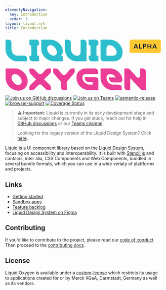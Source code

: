 ```yaml
---
eleventyNavigation:
  key: Introduction
  order: 1
layout: layout.njk
title: Introduction
---
```


[//]: # "autogenerated"

<svg class="docs-main__header-image" xmlns="http://www.w3.org/2000/svg" fill="none" viewBox="0 0 349 115">
  <title>Liquid Oxygen Alpha</title>
  <path fill="#2DBECD" d="M27.7 48.6H48c.8 0 1.3-.4 1.3-1.2v-3.9c0-4.6-2.7-7.5-7.5-7.5h-14c-8.3 0-13.6-7.3-13.6-15.3V7.6c0-4.7-2.8-7.5-7.5-7.5H2C1.2 0 .9.6.9 1.4V21a26.6 26.6 0 0 0 26.8 27.6ZM61.7 48.6h13c.9 0 1.3-.4 1.3-1.2V37.2c0-.8-.4-1.2-1.3-1.2h-3V15.6c0-2 1-3 3-3 .9 0 1.3-.3 1.3-1.1V7.6c0-2.4-.6-4.2-2-5.5a7.4 7.4 0 0 0-5.5-2h-13c-.8 0-1.3.4-1.3 1.1v10.3c0 .8.5 1.1 1.3 1.1 2 0 3 1 3 3V36h-3c-.8 0-1.3.4-1.3 1.2V41c0 2.4.6 4.2 2 5.6 1.3 1.3 3.1 2 5.5 2ZM108.6 48.6h19.3c.8 0 1.3-.4 1.3-1.2v-9.3c0-.8-.5-1.1-1.3-1.1h-3.6c1.7-1.5 3-3.2 3.8-5a16 16 0 0 0 1.1-6.3c0-3.2-.8-6.3-2.4-9.5A30 30 0 0 0 101.4.1H81.9c-.8 0-1.1.5-1.1 1.3v19.3c0 3.7.7 7.3 2.3 10.7a30.2 30.2 0 0 0 15.1 14.9c3.4 1.5 6.8 2.3 10.4 2.3Zm-.2-12.5c-1.7 0-3.4-.5-5-1.4-1.7-1-3.3-2.2-4.7-3.6a17.4 17.4 0 0 1-3.3-5 13 13 0 0 1-1.3-5.5c0-2.4.6-4.3 2-5.7a7.4 7.4 0 0 1 5.5-2.2c1.6 0 3.3.5 5 1.5 1.7 1 3.2 2.1 4.7 3.6 1.3 1.4 2.4 3.1 3.3 5 .8 1.8 1.3 3.6 1.3 5.4 0 2.3-.6 4.2-2 5.6a7.1 7.1 0 0 1-5.5 2.3ZM162.3 48.6h19c.8 0 1.2-.4 1.2-1.3V7.7c0-4.7-2.8-7.5-7.6-7.5h-4.6c-.8 0-1.2.5-1.2 1.3V28c0 4.8-2.8 8.2-7.7 8.2-8.2 0-14.1-7.6-14.1-16.2V7.7c0-4.7-2.8-7.5-7.5-7.5H135c-.7 0-1.1.5-1.1 1.3V20c0 16.4 11.1 28.7 28.3 28.7v-.1ZM194.7 48.6h13c.9 0 1.4-.4 1.4-1.2V37.2c0-.8-.5-1.2-1.4-1.2h-2.9V15.6c0-2 1-3 3-3 .8 0 1.3-.3 1.3-1.1V7.6c0-2.4-.7-4.2-2-5.5a7.4 7.4 0 0 0-5.5-2h-13c-1 0-1.4.4-1.4 1.1v10.3c0 .8.5 1.1 1.3 1.1 2 0 3 1 3 3V36h-3c-.8 0-1.3.4-1.3 1.2V41c0 2.4.7 4.2 2 5.6 1.3 1.3 3.1 2 5.5 2ZM221.3 48.6h20.5c6.8 0 12-1.7 15.8-5.2 3.7-3.4 5.6-8.4 5.6-15.2 0-3.9-.7-7.5-2.4-11a30.3 30.3 0 0 0-15.7-14.8A28.6 28.6 0 0 0 234.2.2H215c-.7 0-1.1.5-1.1 1.3v39.6c0 2.4.7 4.2 2 5.6 1.3 1.3 3.1 2 5.5 2v-.1Zm5.8-12.5V20.7c0-2.4.7-4.3 1.9-5.8 1.2-1.4 3-2.2 5.1-2.2 2 0 3.8.5 5.7 1.4 1.8 1 3.5 2.1 5 3.7 1.5 1.5 2.7 3.2 3.7 5.1 1 1.9 1.4 3.8 1.4 5.8 0 2.4-.8 4.2-2.3 5.4a8.7 8.7 0 0 1-5.7 2h-14.8Z"/>
  <path fill="#EB3C96" d="M29.4 114.2c12.8 0 21-8.8 21-21 0-15-13.4-28.4-28.4-28.4H2c-.7 0-1 .4-1 1.3v19.7c0 14.9 13.4 28.4 28.4 28.4Zm-.1-12.6c-7 0-15-9-15-16.1 0-4.8 3-8.2 7.7-8.2 7.3 0 15 8.7 15 16.2 0 4.8-2.9 8.1-7.7 8.1ZM55.2 113.2h4.5c2.4 0 4.2-.6 5.6-2l8.5-8.7c1.3-1.4 2.8-2 4.4-2a6 6 0 0 1 4.4 2L91 111c1.4 1.5 3.2 2.1 5.6 2.1h4.7c.8 0 1.1-.4 1.1-1.2v-4.6c0-2.4-.6-4.2-2-5.6L87.2 89l13.3-13c1.4-1.4 2-3.2 2-5.5v-4.3c0-.9-.3-1.4-1-1.4h-4.6c-2.3 0-4.1.7-5.6 2.1L83 75.6a6.2 6.2 0 0 1-4.5 2 6 6 0 0 1-4.4-2l-8.4-8.7a7.5 7.5 0 0 0-5.6-2h-4.8c-.7 0-1.1.4-1.1 1.3v4.5c0 2.4.6 4.2 2 5.6l13.3 13L56.2 102a7.5 7.5 0 0 0-2.1 5.6v4.3c0 .8.4 1.2 1.1 1.2ZM132.5 113.2h4.7c.7 0 1-.4 1-1.2V94.2l15.5-17.9a8 8 0 0 0 2.2-5.4v-4.7c0-.9-.4-1.4-1.2-1.4h-4.4c-2.2 0-4 .8-5.5 2.4l-8.5 10.2a6 6 0 0 1-4.5 2c-1.5 0-3.3-.9-4.3-2l-8.9-10.5c-1.2-1.4-3-2-5.6-2h-4.5c-.7 0-1 .4-1 1.3v4.7c0 2.2 1 4.4 2 5.6l15.5 18v11.3c0 4.7 2.7 7.5 7.5 7.5ZM188.2 113.2h19.6c.8 0 1.3-.4 1.3-1.1V91.7c0-2.3-.7-4.1-2-5.5a7.4 7.4 0 0 0-5.5-2h-22c-.8 0-1.3.4-1.3 1.2a10 10 0 0 0 6.7 9.3c1.2.5 2.4.7 3.9.7h7.4v5.3h-8a16.2 16.2 0 0 1-10.6-5 18.6 18.6 0 0 1-3.5-5.2c-.8-1.9-1.2-3.8-1.2-5.8 0-2.4.8-4.3 2.3-5.5a8.8 8.8 0 0 1 5.7-2h25.8c.9 0 1.4-.3 1.4-1v-4c0-2.3-.7-4.1-2-5.5a7.4 7.4 0 0 0-5.6-2h-19.5a21.3 21.3 0 0 0-15.3 5.6 18.8 18.8 0 0 0-4.5 6.4 22 22 0 0 0-1.6 8.5 28.1 28.1 0 0 0 17.7 25.8 28 28 0 0 0 10.8 2.2ZM241.4 113.2H260c.9 0 1.4-.4 1.4-1.1v-4c0-4.6-2.8-7.4-7.5-7.4h-12.4c-7.8 0-14.3-7.4-14.3-15.4 0-5 3-8 8.8-8 4.5 0 9.1 2.5 12 7.4h-14.2c-.8 0-1.3.4-1.3 1.1 0 5.8 5.2 10.1 10.3 10.1h13.6c4.6 0 6.4-2.5 6.4-6.3 0-12.7-13.8-24.8-27.6-24.8H215c-.8 0-1.1.4-1.1 1.3v19.2a28 28 0 0 0 27.5 28ZM274.6 113.2h4.7c.7 0 1.1-.4 1.1-1.2V86.2l23.2 25c1.3 1.4 3 2.1 5.2 2.1h5.6c.8 0 1.2-.5 1.2-1.3V72.4c0-2.4-.7-4.2-2-5.6a7.4 7.4 0 0 0-5.5-2h-4.7c-.8 0-1.1.5-1.1 1.4V81a5 5 0 0 1-.9 3c-.7.9-1.5 1.3-2.8 1.3-1.4 0-2.7-.7-4-2L279.5 67a6.8 6.8 0 0 0-5.2-2.2h-6c-.7 0-1.1.5-1.1 1.4v39.6c0 2.4.7 4.2 2 5.5 1.3 1.3 3.1 2 5.5 2Z"/>
  <rect width="70" height="30" x="279" fill="#FFC832" rx="4"/>
  <path fill="#091734" d="M298 20h-1.5l-.4-.1a.7.7 0 0 1-.3-.3l-.7-2h-4.2l-.8 2s0 .2-.2.3l-.4.1H288l4-10.1h2l4 10.1Zm-6.6-3.8h3.2l-1.2-3.4a24.8 24.8 0 0 1-.4-1.2 17.4 17.4 0 0 1-.4 1.2l-1.2 3.4ZM302.2 18.4h4.1V20h-6V9.9h2v8.5ZM311 16.4V20h-2V9.9h3.4c.6 0 1.2 0 1.7.2s1 .4 1.2.7c.4.3.6.6.8 1l.2 1.3c0 .5-.1 1-.3 1.4-.1.4-.4.7-.7 1-.3.3-.7.5-1.2.7-.5.2-1 .2-1.7.2h-1.5Zm0-1.4h1.4c.3 0 .6 0 .9-.2l.6-.3.4-.6a2.3 2.3 0 0 0 0-1.5l-.4-.6-.6-.3a3 3 0 0 0-1-.2H311V15ZM327.7 20h-2v-4.4H321V20h-1.9V9.9h2v4.3h4.7V10h1.9V20ZM340 20h-1.4l-.4-.1a.7.7 0 0 1-.3-.3l-.7-2H333l-.8 2s0 .2-.2.3l-.4.1h-1.5l4-10.1h2l4 10.1Zm-6.5-3.8h3.2l-1.2-3.4a24.8 24.8 0 0 1-.4-1.2 17.4 17.4 0 0 1-.4 1.2l-1.2 3.4Z"/>
</svg>

[![Join us on GitHub discussions](https://img.shields.io/badge/Join%20us-on%20GitHub%20discussions-blue?style=flat&color=0F69AF)](https://github.com/emdgroup-liquid/liquid/discussions)
[![Join us on Teams](https://img.shields.io/badge/Join%20us-on%20Teams-blue?style=flat&color=503291)](https://teams.microsoft.com/l/channel/19%3aeae3b35b0cbf42659e45c2b5592e0c0e%40thread.tacv2/General?groupId=88f23881-53e2-4a99-ad5c-8188c1087bbf&tenantId=db76fb59-a377-4120-bc54-59dead7d39c9)
[![semantic-release](https://img.shields.io/badge/%20%20%F0%9F%93%A6%F0%9F%9A%80-semantic--release-e10079.svg?style=flat&color=B93679)](https://github.com/semantic-release/semantic-release)
[![browser-support](https://img.shields.io/static/v1?label=Browser-support&message=modern%20evergreen&color=01884C)](https://caniuse.com/?search=css-variables)
[![Coverage Status](https://coveralls.io/repos/github/emdgroup-liquid/liquid/badge.svg?branch=develop)](https://coveralls.io/github/emdgroup-liquid/liquid?branch=develop)

> ⚠️  **Important**: Liquid is currently in its early development stage and subject to major changes. If you get stuck, reach out for help in [GitHub discussions](https://github.com/emdgroup-liquid/liquid/discussions) or our [Teams channel](https://teams.microsoft.com/l/channel/19%3aeae3b35b0cbf42659e45c2b5592e0c0e%40thread.tacv2/General?groupId=88f23881-53e2-4a99-ad5c-8188c1087bbf&tenantId=db76fb59-a377-4120-bc54-59dead7d39c9).
> 
> Looking for the legacy version of the Liquid Design System? Click [here](https://liquid-legacy-docs.merck.design/).

Liquid is a UI component library based on the [Liquid Design System](https://www.figma.com/file/8GYcAOePm8Tt9qqJ7Gnv99/Liquid-Oxygen-(Share)?node-id=3%3A14310), focusing on accessibility and interoperability. It is built with [Stencil.js](https://stenciljs.com) and contains, inter alia, CSS Components and Web Components, bundled in several bundle formats, which you can use in a wide veriaty of plattforms and projects.

## Links

- [Getting started](https://emdgroup-liquid.github.io/liquid/introduction/getting-started/)
- [Sandbox apps](https://emdgroup-liquid.github.io/liquid/introduction/sandbox-applications/)
- [Feature backlog](https://github.com/emdgroup-liquid/liquid/issues?q=sort%3Areactions-%2B1-desc+label%3Afeature+label%3A"needed%3A+votes")
- [Liquid Design System on Figma](https://www.figma.com/file/8GYcAOePm8Tt9qqJ7Gnv99/Liquid-Oxygen-(Share)?node-id=3%3A14310)

## Contributing

If you'd like to contribute to the project, please read our [code of conduct](CODE_OF_CONDUCT.md). Then proceed to the [contributing docs](CONTRIBUTING.md).

## License

Liquid Oxygen is available under a [custom license](https://emdgroup-liquid.github.io/liquid/legal/license/) which restricts its usage to applications created for or by Merck KGaA, Darmstadt, Germany as well as its vendors.


<docs-page-nav prev-title="Why Liquid" prev-href="introduction/why-liquid/" next-title="Get Started" next-href="introduction/getting-started/">
  <docs-view-on-figma></docs-view-on-figma>
</docs-page-nav>

